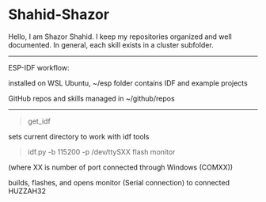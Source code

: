 # Shahid-Shazor

Hello, I am Shazor Shahid. I keep my repositories organized and well documented.
In general, each skill exists in a cluster subfolder.

------

ESP-IDF workflow:

installed on WSL Ubuntu, ~/esp folder contains IDF and example projects

GitHub repos and skills managed in ~/github/repos

------

> get_idf

sets current directory to work with idf tools

> idf.py -b 115200 -p /dev/ttySXX flash monitor

(where XX is number of port connected through Windows (COMXX))

builds, flashes, and opens monitor (Serial connection) to connected HUZZAH32
